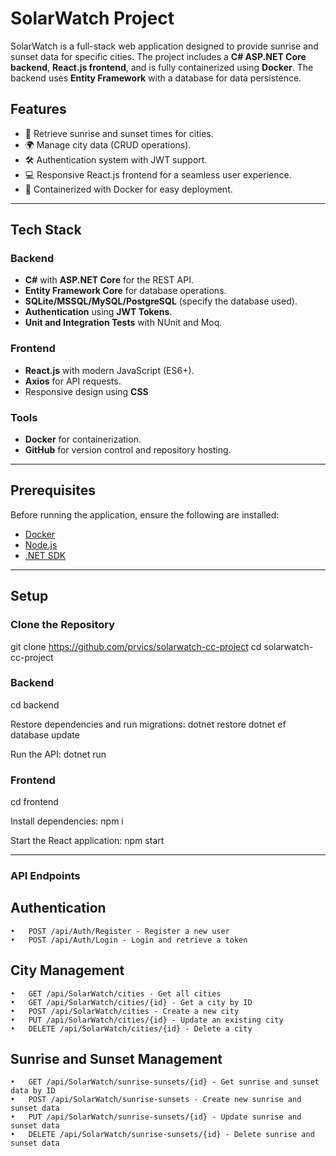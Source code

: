 # SolarWatch Project

SolarWatch is a full-stack web application designed to provide sunrise and sunset data for specific cities. The project includes a **C# ASP.NET Core backend**, **React.js frontend**, and is fully containerized using **Docker**. The backend uses **Entity Framework** with a database for data persistence.

## Features
- 🌅 Retrieve sunrise and sunset times for cities.
- 🌍 Manage city data (CRUD operations).
- 🛠 Authentication system with JWT support.
- 💻 Responsive React.js frontend for a seamless user experience.
- 🐳 Containerized with Docker for easy deployment.

---

## Tech Stack

### Backend
- **C#** with **ASP.NET Core** for the REST API.
- **Entity Framework Core** for database operations.
- **SQLite/MSSQL/MySQL/PostgreSQL** (specify the database used).
- **Authentication** using **JWT Tokens**.
- **Unit and Integration Tests** with NUnit and Moq.

### Frontend
- **React.js** with modern JavaScript (ES6+).
- **Axios** for API requests.
- Responsive design using **CSS**

### Tools
- **Docker** for containerization.
- **GitHub** for version control and repository hosting.

---

## Prerequisites
Before running the application, ensure the following are installed:
- [Docker](https://www.docker.com/)
- [Node.js](https://nodejs.org/)
- [.NET SDK](https://dotnet.microsoft.com/)

---

## Setup

### Clone the Repository
git clone https://github.com/prvics/solarwatch-cc-project
cd solarwatch-cc-project

### Backend
cd backend

Restore dependencies and run migrations:
dotnet restore
dotnet ef database update

Run the API:
dotnet run

### Frontend
cd frontend

Install dependencies:
npm i

Start the React application:
npm start

---

### API Endpoints

## Authentication
	•	POST /api/Auth/Register - Register a new user
	•	POST /api/Auth/Login - Login and retrieve a token

## City Management
	•	GET /api/SolarWatch/cities - Get all cities
	•	GET /api/SolarWatch/cities/{id} - Get a city by ID
	•	POST /api/SolarWatch/cities - Create a new city
	•	PUT /api/SolarWatch/cities/{id} - Update an existing city
	•	DELETE /api/SolarWatch/cities/{id} - Delete a city

## Sunrise and Sunset Management
	•	GET /api/SolarWatch/sunrise-sunsets/{id} - Get sunrise and sunset data by ID
	•	POST /api/SolarWatch/sunrise-sunsets - Create new sunrise and sunset data
	•	PUT /api/SolarWatch/sunrise-sunsets/{id} - Update sunrise and sunset data
	•	DELETE /api/SolarWatch/sunrise-sunsets/{id} - Delete sunrise and sunset data
